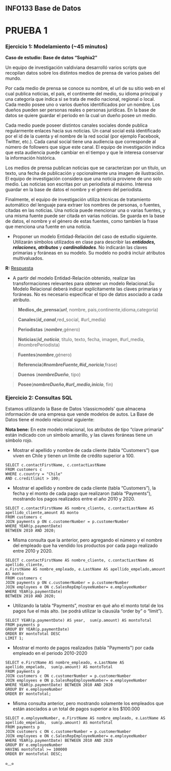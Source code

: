 ## INFO133 Base de Datos
# PRUEBA 1

### Ejercicio 1: Modelamiento (~45 minutos)

__Caso de estudio: Base de datos “Sophia2”__

Un equipo de investigación valdiviana desarrolló varios scripts que recopilan datos sobre los distintos medios de prensa de varios países del mundo.

Por cada medio de prensa se conoce su nombre, el url de su sitio web en el cual publica noticias, el país, el continente del medio, su idioma principal y una categoría que indica si se trata de medio nacional, regional o local. Cada medio posee uno o varios dueños identificados por un nombre. Los dueños pueden ser personas reales o personas jurídicas. En la base de datos se quiere guardar el periodo en la cual un dueño posee un medio.

Cada medio puede poseer distintos canales sociales donde publica regularmente enlaces hacia sus noticias. Un canal social está identificado por el id de la cuenta y el nombre de la red social (por ejemplo Facebook, Twitter, etc.). Cada canal social tiene una audiencia que corresponde al número de followers que sigue este canal. El equipo de investigación indica que esta audiencia puede cambiar en el tiempo y que le interesa conservar la información histórica.

Los medios de prensa publican noticias que se caracterizan por un título, un texto, una fecha de publicación y opcionalmente una imagen de ilustración. El equipo de investigación considera que una noticia proviene de uno solo medio. Las noticias son escritas por un periodista al máximo. Interesa guardar en la base de datos el nombre y el género del periodista.

Finalmente, el equipo de investigación utiliza técnicas de tratamiento automático del lenguaje para extraer los nombres de personas, o fuentes, citadas en las noticias. Una noticia puede mencionar una o varias fuentes, y una misma fuente puede ser citada en varias noticias. Se guarda en la base de datos, el nombre y el género de estas fuentes, como tambíen la frase que menciona una fuente en una noticia.

* Proponer un modelo Entidad-Relación del caso de estudio siguiente. Utilizarán símbolos utilizados en clase para describir las ___entidades, relaciones, atributos___ y ___cardinalidades___. No indicarán las claves primarias y foráneas en su modelo. Su modelo no podrá incluir atributos multivaluados.

__R:__ [Respuesta](Diagrama_prueba1_sophia.png)

* A partir del modelo Entidad-Relación obtenido, realizar las transformaciones relevantes para obtener un modelo Relacional.Su Modelo Relacional deberá indicar explícitamente las claves primarias y foráneas. No es necesario especificar el tipo de datos asociado a cada atributo.

> **Medios_de_prensa**(___url___, nombre, pais,continente,idioma,categoría)

> **Canales**(___id_canal___,red_social, #url_media)

> **Periodistas** (___nombre___,género)

> **Noticias**(___id_noticia___, título, texto, fecha, imagen, #url_media, #nombrePeriodista)

> **Fuentes**(___nombre___,género)

> **Referencia**(___#nombreFuente,#id_noricia___,frase)

> **Duenos** (___nombreDueño___, tipo)

> **Posee**(___nombreDueño,#url_medio,inicio___, fin)


### Ejercicio 2: Consultas SQL 

Estamos utilizando la Base de Datos ‘classicmodels’ que almacena información de una empresa que vende modelos de autos. La Base de Datos tiene el 
modelo relacional siguiente:

__Nota bene:__ En este modelo relacional, los atributos de tipo “clave primaría” están indicado con un símbolo amarillo, y las claves foráneas tiene un símbolo rojo.

* Mostrar el apellido y nombre de cada cliente (tabla “Customers”) que viven en Chile y tienen un límite de crédito superior a 100.

~~~~
SELECT c.contactFirstName, c.contactLastName
FROM customers c
WHERE c.country = "Chile" 
AND c.creditlimit > 100;
~~~~

* Mostrar el apellido y nombre de cada cliente (tabla “Customers”), la fecha y el monto de cada pago que realizaron (tabla “Payments”), mostrando los pagos realizados entre el año 2010 y 2020.
~~~~
SELECT c.contactFirstName AS nombre_cliente, c.contactLastName AS apellido_cliente,amount AS monto
FROM customers c
JOIN payments p ON c.customerNumber = p.customerNumber
WHERE YEAR(p.paymentDate)
BETWEEN 2010 AND 2020;
~~~~

* Misma consulta que la anterior, pero agregando el número y el nombre del empleado que ha vendido los productos por cada pago realizado entre 2010 y 2020.

~~~~
SELECT c.contactFirstName AS nombre_cliente, c.contactLastName AS apellido_cliente, 
e.FirstName AS nombre_empleado, e.LastName AS apellido_empelado,amount AS monto
FROM customers c
JOIN payments p ON c.customerNumber = p.customerNumber
JOIN employees e ON c.SalesRepEmployeeNumber= e.employeeNumber
WHERE YEAR(p.paymentDate) 
BETWEEN 2010 AND 2020;
~~~~

* Utilizando la tabla “Payments”, mostrar en qué año el monto total de los pagos fue el más alto. (se podrá utilizar la clausúla “order by” o “limit”).

~~~
SELECT YEAR(p.paymentDate) AS year,  sum(p.amount) AS montoTotal 
FROM payments p 
GROUP BY YEAR(p.paymentDate) 
ORDER BY montoTotal DESC 
LIMIT 1;
~~~

* Mostrar el monto de pagos realizados (tabla "Payments") por cada empleado en el periodo 2010-2020
~~~
SELECT e.FirstName AS nombre_empleado, e.LastName AS apellido_empelado,  sum(p.amount) AS montoTotal
FROM payments p
JOIN customers c ON c.customerNumber = p.customerNumber
JOIN employees e ON p.SalesRepEmployeeNumber= e.employeeNumber
WHERE YEAR(p.paymentDate) BETWEEN 2010 AND 2020
GROUP BY e.employeeNumber
ORDER BY montoTotal;
~~~

* Misma consulta anterior, pero mostrando solamente los empleados que están asociados a un total de pagos superior a los $100.000

~~~~
SELECT e.employeeNumber, e.FirstName AS nombre_empleado, e.LastName AS apellido_empelado,  sum(p.amount) AS montoTotal 
FROM payments p 
JOIN customers c ON c.customerNumber = p.customerNumber 
JOIN employees e ON c.SalesRepEmployeeNumber= e.employeeNumber 
WHERE YEAR(p.paymentDate) BETWEEN 2010 AND 2020 
GROUP BY e.employeeNumber 
HAVING montoTotal >= 100000 
ORDER BY montoTotal DESC;
~~~~

```
⊙﹏⊙
```









